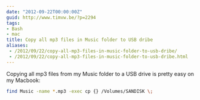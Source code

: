 ```yaml
---
date: "2012-09-22T00:00:00Z"
guid: http://www.timvw.be/?p=2294
tags:
- Bash
- mac
title: Copy all mp3 files in Music folder to USB dribe
aliases:
 - /2012/09/22/copy-all-mp3-files-in-music-folder-to-usb-dribe/
 - /2012/09/22/copy-all-mp3-files-in-music-folder-to-usb-dribe.html
---
```

Copying all mp3 files from my Music folder to a USB drive is pretty easy on my Macbook:

```bash
find Music -name *.mp3 -exec cp {} /Volumes/SANDISK \;
```